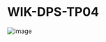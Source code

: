 # WIK-DPS-TP04

![image](https://user-images.githubusercontent.com/63664894/210186465-03b40ebc-9e6a-4855-a501-68ece994f62b.png)
